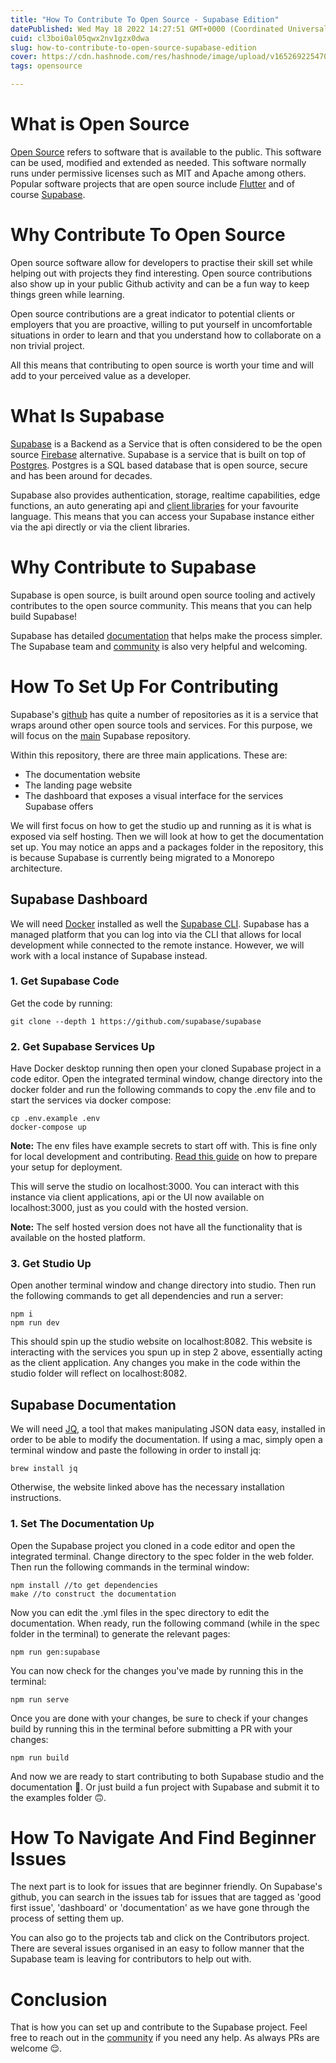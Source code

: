 ```yaml
---
title: "How To Contribute To Open Source - Supabase Edition"
datePublished: Wed May 18 2022 14:27:51 GMT+0000 (Coordinated Universal Time)
cuid: cl3boi0al05qwx2nv1gzx0dwa
slug: how-to-contribute-to-open-source-supabase-edition
cover: https://cdn.hashnode.com/res/hashnode/image/upload/v1652692254704/V9yEwqOjp.png
tags: opensource

---
```


# What is Open Source 
[Open Source](https://opensource.org/osd) refers to software that is available to the public. This software can be used, modified and extended as needed. This software normally runs under permissive licenses such as MIT and Apache among others. 
Popular software projects that are open source include [Flutter](https://github.com/flutter#:~:text=Welcome%20to%20the%20Flutter%20organization,from%20all%20around%20the%20world.) and of course [Supabase](https://github.com/supabase).

# Why Contribute To Open Source
Open source software allow for developers to practise their skill set while helping out with projects they find interesting. Open source contributions also show up in your public Github activity and can be a fun way to keep things green while learning. 

Open source contributions are a great indicator to potential clients or employers that you are proactive, willing to put yourself in uncomfortable situations in order to learn and that you understand how to collaborate on a non trivial project. 

All this means that contributing to open source is worth your time and will add to your perceived value as a developer. 

# What Is Supabase
[Supabase](https://supabase.com/) is a Backend as a Service that is often considered to be the open source [Firebase](https://firebase.google.com/) alternative. Supabase is a service that is built on top of [Postgres](https://www.postgresql.org/). Postgres is a SQL based database that is open source, secure and has been around for decades. 

Supabase also provides authentication, storage, realtime capabilities, edge functions, an auto generating api and [client libraries](https://github.com/supabase-community) for your favourite language. This means that you can access your Supabase instance either via the api directly or via the client libraries.

# Why Contribute to Supabase
Supabase is open source, is built around open source tooling and actively contributes to the open source community. This means that you can help build Supabase!

Supabase has detailed [documentation](https://supabase.com/docs) that helps make the process simpler. The Supabase team and [community]( http://discord.supabase.com) is also very helpful and welcoming. 

# How To Set Up For Contributing
Supabase's [github](https://github.com/supabase) has quite a number of repositories as it is a service that wraps around other open source tools and services. For this purpose, we will focus on the [main](https://github.com/supabase/supabase) Supabase repository. 

Within this repository, there are three main applications. These are: 

- The documentation website
- The landing page website
- The dashboard that exposes a visual interface for the services Supabase offers

We will first focus on how to get the studio up and running as it is what is exposed via self hosting. Then we will look at how to get the documentation set up. You may notice an apps and a packages folder in the repository, this is because Supabase is currently being migrated to a Monorepo architecture. 

##  Supabase Dashboard

We will need [Docker](https://www.docker.com/) installed as well the [Supabase CLI](https://github.com/supabase/cli). Supabase has a managed platform that you can log into via the CLI that allows for local development while connected to the remote instance. However, we will work with a local instance of Supabase instead.


### 1. Get Supabase Code
Get the code by running: 

```
git clone --depth 1 https://github.com/supabase/supabase
```

### 2. Get Supabase Services Up
Have Docker desktop running then open your cloned Supabase project in a code editor. Open the integrated terminal window, change directory into the docker folder and run the following commands to copy the .env file and to start the services via docker compose:

```
cp .env.example .env
docker-compose up
``` 
**Note:** The env files have example secrets to start off with. This is fine only for local development and contributing. [Read this guide](https://supabase.com/docs/guides/hosting/docker#securing-your-setup) on how to prepare your setup for deployment.

This will serve the studio on localhost:3000. You can interact with this instance via client applications, api or the UI now available on localhost:3000, just as you could with the hosted version. 

**Note:** The self hosted version does not have all the functionality that is available on the hosted platform.

### 3. Get Studio Up
Open another terminal window and change directory into studio. Then run the following commands to get all dependencies and run a server:


```
npm i
npm run dev
``` 
This should spin up the studio website on localhost:8082. This website is interacting with the services you spun up in step 2 above, essentially acting as the client application. Any changes you make in the code within the studio folder will reflect on localhost:8082. 

##  Supabase Documentation
We will need [JQ](https://stedolan.github.io/jq/), a tool that makes manipulating JSON data easy, installed in order to be able to modify the documentation. If using a mac, simply open a terminal window and paste the following in order to install jq:

```
brew install jq
``` 
Otherwise, the website linked above has the necessary installation instructions. 


### 1. Set The Documentation Up
Open the Supabase project you cloned in a code editor and open the integrated terminal. Change directory to the spec folder in the web folder. Then run the following commands in the terminal window:

```
npm install //to get dependencies
make //to construct the documentation
``` 
Now you can edit the .yml files in the spec directory to edit the documentation. When ready, run the following command (while in the spec folder in the terminal) to generate the relevant pages:

```
npm run gen:supabase
```
You can now check for the changes you've made by running this in the terminal:

```
npm run serve
``` 
Once you are done with your changes, be sure to check if your changes build by running this in the terminal before submitting a PR with your changes:

```
npm run build
``` 
And now we are ready to start contributing to both Supabase studio and the documentation 🎉. Or just build a fun project with Supabase and submit it to the examples folder 🙃.

# How To Navigate And Find Beginner Issues
The next part is to look for issues that are beginner friendly. On Supabase's github, you can search in the issues tab for issues that are tagged as 'good first issue', 'dashboard' or 'documentation' as we have gone through the process of setting them up. 

You can also go to the projects tab and click on the Contributors project. There are several issues organised in an easy to follow manner that the Supabase team is leaving for contributors to help out with.

# Conclusion
That is how you can set up and contribute to the Supabase project. Feel free to reach out in the [community]( http://discord.supabase.com) if you need any help. As always PRs are welcome 😌.


